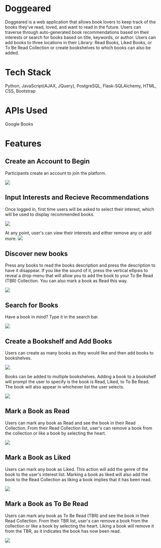# Doggeared

Doggeared is a web application that allows book lovers to keep track of the books they’ve read, loved, and want to read in the future. Users can traverse through auto-generated book recommendations based on their interests or search for books based on title, keywords, or author. Users can add books to three locations in their Library: Read Books, Liked Books, or To Be Read Collection or create bookshelves to which books can also be added.

# Tech Stack

Python, JavaScript(AJAX, JQuery), PostgreSQL, Flask-SQLAlchemy, HTML, CSS, Bootstrap

# APIs Used

Google Books

# Features

## Create an Account to Begin

Participants create an account to join the platform.

![](https://media.giphy.com/media/lT3QMn1DIEvwq6QQWB/giphy.gif)

## Input Interests and Recieve Recommendations

Once logged in, first time users will be asked to select their interest, which will be used to display recommended books.

![](https://media.giphy.com/media/eLpJWK9I9nzQQwcIX5/giphy.gif)

At any point, user's can view their interests and either remove any or add more.
![](https://media.giphy.com/media/sX40K5AsF7ZjZoajXS/giphy.gif)

## Discover new books

Press any books to read the books description and press the description to have it disappear. If you like the sound of it, press the vertical ellipsis to reveal a drop-menu that will allow you to add the book to your To Be Read (TBR) Collection. You can also mark a book as Read this way.

![](https://media.giphy.com/media/kMXWGkpLrIrGWKEYvi/giphy.gif)

## Search for Books

Have a book in mind? Type it in the search bar.

![](https://media.giphy.com/media/zLjF0ffgdDLsGozGOD/giphy.gif)

## Create a Bookshelf and Add Books

Users can create as many books as they would like and then add books to bookshelves.

![](https://media.giphy.com/media/DFk6DzUq304noV2vhi/giphy.gif)

Books can be added to multiple bookshelves. Adding a book to a bookshelf will prompt the user to specify is the book is Read, Liked, to To Be Read. The book will also appear in whichever list the user selects.

![](https://media.giphy.com/media/6HbMArufPAmSrcwyTu/giphy.gif)

## Mark a Book as Read

Users can mark any book as Read and see the book in their Read Collection. From their Read Collection list, user's can remove a book from the collection or like a book by selecting the heart.

![](https://media.giphy.com/media/7G9jv0f1YweDWZCouA/giphy.gif)

## Mark a Book as Liked

Users can mark any book as Liked. This action will add the genre of the book to the user's interest list. Marking a book as liked will also add the book to the Read Collection as liking a book implies that it has been read.

![](https://media.giphy.com/media/jBoBTWWk0bssZAowBI/giphy.gif)

## Mark a Book as To Be Read

Users can mark any book as To Be Read (TBR) and see the book in their Read Collection. From their TBR list, user's can remove a book from the collection or like a book by selecting the heart. Liking a book will remove it from the TBR, as it indicates the book has now been read.

![](https://media.giphy.com/media/n1lz9R7OOi6R00XPav/giphy.gif)
